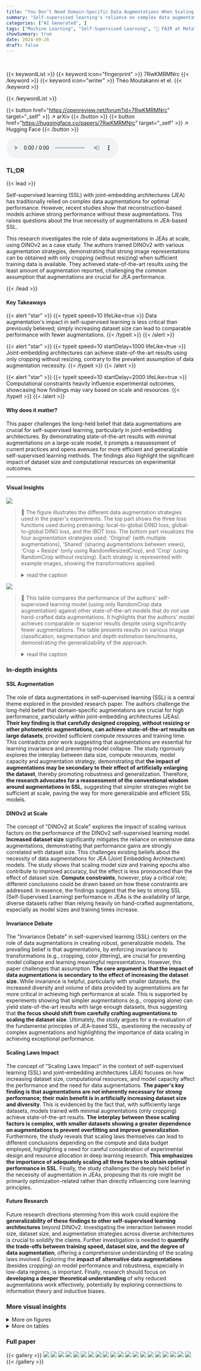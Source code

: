 ```yaml
---
title: "You Don’t Need Domain-Specific Data Augmentations When Scaling Self-Supervised Learning"
summary: "Self-supervised learning's reliance on complex data augmentations is challenged; a large-scale study shows comparable performance using only cropping, suggesting dataset size is more important than au..."
categories: ["AI Generated", ]
tags: ["Machine Learning", "Self-Supervised Learning", "🏢 FAIR at Meta",]
showSummary: true
date: 2024-09-26
draft: false
---
```


<br>

{{< keywordList >}}
{{< keyword icon="fingerprint" >}} 7RwKMRMNrc {{< /keyword >}}
{{< keyword icon="writer" >}} Théo Moutakanni et el. {{< /keyword >}}
 
{{< /keywordList >}}

{{< button href="https://openreview.net/forum?id=7RwKMRMNrc" target="_self" >}}
↗ arXiv
{{< /button >}}
{{< button href="https://huggingface.co/papers/7RwKMRMNrc" target="_self" >}}
↗ Hugging Face
{{< /button >}}



<audio controls>
    <source src="https://ai-paper-reviewer.com/7RwKMRMNrc/podcast.wav" type="audio/wav">
    Your browser does not support the audio element.
</audio>


### TL;DR


{{< lead >}}

Self-supervised learning (SSL) with joint-embedding architectures (JEA) has traditionally relied on complex data augmentations for optimal performance. However, recent studies show that reconstruction-based models achieve strong performance without these augmentations.  This raises questions about the true necessity of augmentations in JEA-based SSL.

This research investigates the role of data augmentations in JEAs at scale, using DINOv2 as a case study.  The authors trained DINOv2 with various augmentation strategies, demonstrating that strong image representations can be obtained with only cropping (without resizing) when sufficient training data is available. They achieved state-of-the-art results using the least amount of augmentation reported, challenging the common assumption that augmentations are crucial for JEA performance.

{{< /lead >}}


#### Key Takeaways

{{< alert "star" >}}
{{< typeit speed=10 lifeLike=true >}} Data augmentation's impact in self-supervised learning is less critical than previously believed; simply increasing dataset size can lead to comparable performance with fewer augmentations. {{< /typeit >}}
{{< /alert >}}

{{< alert "star" >}}
{{< typeit speed=10 startDelay=1000 lifeLike=true >}} Joint-embedding architectures can achieve state-of-the-art results using only cropping without resizing, contrary to the prevalent assumption of data augmentation necessity. {{< /typeit >}}
{{< /alert >}}

{{< alert "star" >}}
{{< typeit speed=10 startDelay=2000 lifeLike=true >}} Computational constraints heavily influence experimental outcomes, showcasing how findings may vary based on scale and resources. {{< /typeit >}}
{{< /alert >}}

#### Why does it matter?
This paper challenges the long-held belief that data augmentations are crucial for self-supervised learning, particularly in joint-embedding architectures. By demonstrating state-of-the-art results with minimal augmentations on a large-scale model, it prompts a reassessment of current practices and opens avenues for more efficient and generalizable self-supervised learning methods. The findings also highlight the significant impact of dataset size and computational resources on experimental outcomes.

------
#### Visual Insights



![](https://ai-paper-reviewer.com/7RwKMRMNrc/figures_2_1.jpg)

> 🔼 The figure illustrates the different data augmentation strategies used in the paper's experiments. The top part shows the three loss functions used during pretraining: local-to-global DINO loss, global-to-global DINO loss, and the iBOT loss. The bottom part visualizes the four augmentation strategies used: 'Original' (with multiple augmentations), 'Shared' (sharing augmentations between views), 'Crop + Resize' (only using RandomResizedCrop), and 'Crop' (using RandomCrop without resizing).  Each strategy is represented with example images, showing the transformations applied.
> <details>
> <summary>read the caption</summary>
> Figure 1: Top: Visual description of pretraining losses. In blue: the local to global DINO loss, in red: the global to global DINO loss and in green the latent masked token prediction (iBOT) loss. Bottom: Our different augmentation strategies. 'Original' uses several augmentations (RandomResizedCrop, ColorJitter, RandomGrayscale, GaussianBlur, RandomHorizontalFlip and RandomSolarize), 'Shared' uses the same augmentations but shares them between each view of the same image obtained with RandomResizedCrop. The 'Crop + Resize' setting only uses RandomResizedCrop. We also introduce a 'Crop' setup which uses RandomCrop without random rescaling and that is visually similar to 'Crop + Resize'.
> </details>





![](https://ai-paper-reviewer.com/7RwKMRMNrc/tables_1_1.jpg)

> 🔼 This table compares the performance of the authors' self-supervised learning model (using only RandomCrop data augmentation) against other state-of-the-art models that do not use hand-crafted data augmentations.  It highlights that the authors' model achieves comparable or superior results despite using significantly fewer augmentations. The table presents results on various image classification, segmentation and depth estimation benchmarks, demonstrating the generalizability of the approach.
> <details>
> <summary>read the caption</summary>
> Table 1: Comparison of our model trained using RandomCrop, without random resizing nor other photometric augmentations against SSL models that do not leverage hand-crafted augmentations. All other models are reconstruction based, in the pixel space or in the latent space, and use more augmentations than our setup. We only use RandomCrop without resizing, and masking.
> </details>





### In-depth insights


#### SSL Augmentation
The role of data augmentations in self-supervised learning (SSL) is a central theme explored in the provided research paper.  The authors challenge the long-held belief that domain-specific augmentations are crucial for high performance, particularly within joint-embedding architectures (JEAs).  **Their key finding is that carefully designed cropping, without resizing or other photometric augmentations, can achieve state-of-the-art results on large datasets**, provided sufficient compute resources and training time. This contradicts prior work suggesting that augmentations are essential for learning invariance and preventing model collapse. The study rigorously explores the interplay between data size, compute resources, model capacity and augmentation strategy, demonstrating that **the impact of augmentations may be secondary to their effect of artificially enlarging the dataset**, thereby promoting robustness and generalization. Therefore, **the research advocates for a reassessment of the conventional wisdom around augmentations in SSL**, suggesting that simpler strategies might be sufficient at scale, paving the way for more generalizable and efficient SSL models.

#### DINOv2 at Scale
The concept of "DINOv2 at Scale" explores the impact of scaling various factors on the performance of the DINOv2 self-supervised learning model.  **Increased dataset size** significantly mitigates the reliance on extensive data augmentations, demonstrating that performance gains are strongly correlated with dataset size.  This challenges existing beliefs about the necessity of data augmentations for JEA (Joint Embedding Architecture) models.  The study shows that scaling model size and training epochs also contribute to improved accuracy, but the effect is less pronounced than the effect of dataset size.  **Compute constraints**, however, play a critical role; different conclusions could be drawn based on how these constraints are addressed.   In essence, the findings suggest that the key to strong SSL (Self-Supervised Learning) performance in JEAs is the availability of large, diverse datasets rather than relying heavily on hand-crafted augmentations, especially as model sizes and training times increase.

#### Invariance Debate
The "Invariance Debate" in self-supervised learning (SSL) centers on the role of data augmentations in creating robust, generalizable models.  The prevailing belief is that augmentations, by enforcing invariance to transformations (e.g., cropping, color jittering), are crucial for preventing model collapse and learning meaningful representations.  However, this paper challenges that assumption. **The core argument is that the impact of data augmentations is secondary to the effect of increasing the dataset size.** While invariance is helpful, particularly with smaller datasets, the increased diversity and volume of data provided by augmentations are far more critical in achieving high performance at scale.  This is supported by experiments showing that simpler augmentations (e.g., cropping alone) can yield state-of-the-art results with large enough datasets, thus suggesting that **the focus should shift from carefully crafting augmentations to scaling the dataset size**.  Ultimately, the study argues for a re-evaluation of the fundamental principles of JEA-based SSL, questioning the necessity of complex augmentations and highlighting the importance of data scaling in achieving exceptional performance.

#### Scaling Laws Impact
The concept of "Scaling Laws Impact" in the context of self-supervised learning (SSL) and joint-embedding architectures (JEA) focuses on how increasing dataset size, computational resources, and model capacity affect the performance and the need for data augmentations.  **The paper's key finding is that augmentations are not inherently necessary for strong performance; their main benefit is in artificially increasing dataset size and diversity**.  This is evidenced by the fact that, with sufficiently large datasets, models trained with minimal augmentations (only cropping) achieve state-of-the-art results. **The interplay between these scaling factors is complex, with smaller datasets showing a greater dependence on augmentations to prevent overfitting and improve generalization**.  Furthermore, the study reveals that scaling laws themselves can lead to different conclusions depending on the compute and data budget employed, highlighting a need for careful consideration of experimental design and resource allocation in deep learning research. **This emphasizes the importance of adequately scaling all three factors to obtain optimal performance in SSL**.  Finally, the study challenges the deeply held belief in the necessity of augmentation in JEAs, proposing that its role might be primarily optimization-related rather than directly influencing core learning principles.

#### Future Research
Future research directions stemming from this work could explore the **generalizability of these findings to other self-supervised learning architectures** beyond DINOv2.  Investigating the interaction between model size, dataset size, and augmentation strategies across diverse architectures is crucial to solidify the claims. Further investigation is needed to **quantify the trade-offs between training speed, dataset size, and the degree of data augmentation**, offering a comprehensive understanding of the scaling laws involved.  Exploring the **impact of alternative data augmentations** (besides cropping) on model performance and robustness, especially in low-data regimes, is important.  Finally, research should focus on **developing a deeper theoretical understanding** of why reduced augmentations work effectively, potentially by exploring connections to information theory and inductive biases.


### More visual insights

<details>
<summary>More on figures
</summary>


![](https://ai-paper-reviewer.com/7RwKMRMNrc/figures_6_1.jpg)

> 🔼 This figure shows the performance of a ViT-L model on various downstream tasks (ImageNet1k classification, Places 205 classification, iNaturalist18 classification, NYU-Depth depth estimation, and ADE20k segmentation) when trained with different data augmentation strategies and varying dataset sizes (ImageNet-1k, ImageNet-22k, and LVD-142M). The results demonstrate that using only cropping without resizing ('Crop') achieves high performance, especially with larger datasets. This finding suggests that data augmentation's primary role might be to effectively increase dataset size rather than to enforce invariance learning.
> <details>
> <summary>read the caption</summary>
> Figure 2: Impact of dataset size when varying data augmentations. Results of ViT-L on linear evaluation benchmarks, including classification (ImageNet1k, Places 205 and INaturalist18), depth estimation (NYU-Depth) and segmentation (ADE20k). Cropping without resizing ('Crop') reaches very high performances on a wide variety of benchmarks, given that the dataset size is large enough.
> </details>



![](https://ai-paper-reviewer.com/7RwKMRMNrc/figures_6_2.jpg)

> 🔼 This figure shows the impact of dataset size on the performance of a Vision Transformer (ViT-L) model trained with different data augmentation strategies.  The x-axis represents the number of training epochs (100, 300, 500).  The y-axis represents the Top-1 accuracy achieved on various downstream tasks (ImageNet1k, Places205, INaturalist18, NYU-Depth, and ADE20k).  The different lines represent different augmentation strategies: 'Original' (full augmentations), 'Shared' (augmentations shared between views), 'Crop + Resize' (only RandomResizedCrop), and 'Crop' (only cropping without resizing). The figure demonstrates that with a sufficiently large dataset, cropping without resizing achieves results comparable to using more complex augmentation strategies.  The results across various benchmarks highlight the importance of sufficient training data over the specific augmentation strategies employed.
> <details>
> <summary>read the caption</summary>
> Figure 2: Impact of dataset size when varying data augmentations. Results of ViT-L on linear evaluation benchmarks, including classification (ImageNet1k, Places 205 and INaturalist18), depth estimation (NYU-Depth) and segmentation (ADE20k). Cropping without resizing ('Crop') reaches very high performances on a wide variety of benchmarks, given that the dataset size is large enough.
> </details>



![](https://ai-paper-reviewer.com/7RwKMRMNrc/figures_8_1.jpg)

> 🔼 This figure displays the results of experiments conducted to assess the effect of dataset size on the performance of a ViT-L model trained with different data augmentation strategies.  It shows the Top-1 accuracy for ImageNet1k, Places205, and iNaturalist18; mIoU for ADE20k; and RMSE for NYU-Depth.  The key finding is that using only cropping without resizing ('Crop') achieves high performance when the dataset size is sufficiently large, indicating that data augmentation's primary role is in artificially inflating the dataset's size rather than enforcing invariance.
> <details>
> <summary>read the caption</summary>
> Figure 2: Impact of dataset size when varying data augmentations. Results of ViT-L on linear evaluation benchmarks, including classification (ImageNet1k, Places 205 and INaturalist18), depth estimation (NYU-Depth) and segmentation (ADE20k). Cropping without resizing ('Crop') reaches very high performances on a wide variety of benchmarks, given that the dataset size is large enough.
> </details>



</details>




<details>
<summary>More on tables
</summary>


![](https://ai-paper-reviewer.com/7RwKMRMNrc/tables_5_1.jpg)
> 🔼 This table presents the classification accuracy (ACC) results for the DINOv2 ViT-L model trained on ImageNet-22k and tested on various new domains (not used for pretraining).  The performance of four different data augmentation strategies is compared: Original (with all augmentations), Shared (same photometric augmentations for both views), Crop+Resize (RandomResizedCrop), and Crop (RandomCrop without resizing).  The results highlight the impact of data augmentation on model performance across diverse domains, including remote sensing and medical imaging.
> <details>
> <summary>read the caption</summary>
> Table 2: New domains classification results of DINOv2 ViT-L trained on ImageNet-22k when varying data augmentations. None of those domains were used in the pretraining data of the models.
> </details>

![](https://ai-paper-reviewer.com/7RwKMRMNrc/tables_5_2.jpg)
> 🔼 This table presents a comparison of the performance of DINOv2 on new classification tasks (left) and a measure of invariance towards augmentation (right), using different data augmentation strategies.  The left side shows the accuracy on several datasets not seen during training, highlighting the effects of various augmentation methods. The right side quantifies invariance by measuring the cosine similarity between embeddings of multiple augmented versions of the same image. Higher cosine similarity indicates greater invariance.
> <details>
> <summary>read the caption</summary>
> Table 3: (left): New task classification results of DINOv2 ViT-L trained on ImageNet-22k when varying data augmentations. None of those tasks were used to tune DINOv2's hyperparameters. (right): Measure of invariance toward augmentation. Higher cosine similarity means higher invariance as the model embeds multiple augmentations of the same image to closer vectors.
> </details>

![](https://ai-paper-reviewer.com/7RwKMRMNrc/tables_7_1.jpg)
> 🔼 This table presents the results of linear evaluation on multiple datasets (ImageNet1k, iNaturalist18, ADE20k, and NYU-Depth) for a ViT-L model trained for 500 epochs on the LVD-142M dataset.  The impact of using the iBOT loss (a local masked-image reconstruction loss) and masking is analyzed.  The table compares four different data augmentation strategies: Original (with all augmentations), Shared (sharing augmentations between views), Crop+Resize (with only RandomResizedCrop), and Crop (with RandomCrop without resizing and optionally masking).  The results show the performance of each augmentation strategy with and without the iBOT loss and masking, illustrating their relative effects on downstream tasks.
> <details>
> <summary>read the caption</summary>
> Table 4: Impact of the iBOT loss on linear evaluation for multiple datasets for a ViT-L trained for 500 epochs on LVD-142M. We compare results with and without using masking and the iBOT loss.
> </details>

</details>




### Full paper

{{< gallery >}}
<img src="https://ai-paper-reviewer.com/7RwKMRMNrc/1.png" class="grid-w50 md:grid-w33 xl:grid-w25" />
<img src="https://ai-paper-reviewer.com/7RwKMRMNrc/2.png" class="grid-w50 md:grid-w33 xl:grid-w25" />
<img src="https://ai-paper-reviewer.com/7RwKMRMNrc/3.png" class="grid-w50 md:grid-w33 xl:grid-w25" />
<img src="https://ai-paper-reviewer.com/7RwKMRMNrc/4.png" class="grid-w50 md:grid-w33 xl:grid-w25" />
<img src="https://ai-paper-reviewer.com/7RwKMRMNrc/5.png" class="grid-w50 md:grid-w33 xl:grid-w25" />
<img src="https://ai-paper-reviewer.com/7RwKMRMNrc/6.png" class="grid-w50 md:grid-w33 xl:grid-w25" />
<img src="https://ai-paper-reviewer.com/7RwKMRMNrc/7.png" class="grid-w50 md:grid-w33 xl:grid-w25" />
<img src="https://ai-paper-reviewer.com/7RwKMRMNrc/8.png" class="grid-w50 md:grid-w33 xl:grid-w25" />
<img src="https://ai-paper-reviewer.com/7RwKMRMNrc/9.png" class="grid-w50 md:grid-w33 xl:grid-w25" />
<img src="https://ai-paper-reviewer.com/7RwKMRMNrc/10.png" class="grid-w50 md:grid-w33 xl:grid-w25" />
<img src="https://ai-paper-reviewer.com/7RwKMRMNrc/11.png" class="grid-w50 md:grid-w33 xl:grid-w25" />
<img src="https://ai-paper-reviewer.com/7RwKMRMNrc/12.png" class="grid-w50 md:grid-w33 xl:grid-w25" />
<img src="https://ai-paper-reviewer.com/7RwKMRMNrc/13.png" class="grid-w50 md:grid-w33 xl:grid-w25" />
<img src="https://ai-paper-reviewer.com/7RwKMRMNrc/14.png" class="grid-w50 md:grid-w33 xl:grid-w25" />
<img src="https://ai-paper-reviewer.com/7RwKMRMNrc/15.png" class="grid-w50 md:grid-w33 xl:grid-w25" />
<img src="https://ai-paper-reviewer.com/7RwKMRMNrc/16.png" class="grid-w50 md:grid-w33 xl:grid-w25" />
<img src="https://ai-paper-reviewer.com/7RwKMRMNrc/17.png" class="grid-w50 md:grid-w33 xl:grid-w25" />
<img src="https://ai-paper-reviewer.com/7RwKMRMNrc/18.png" class="grid-w50 md:grid-w33 xl:grid-w25" />
<img src="https://ai-paper-reviewer.com/7RwKMRMNrc/19.png" class="grid-w50 md:grid-w33 xl:grid-w25" />
<img src="https://ai-paper-reviewer.com/7RwKMRMNrc/20.png" class="grid-w50 md:grid-w33 xl:grid-w25" />
{{< /gallery >}}